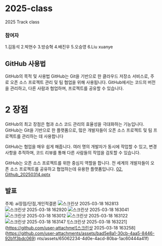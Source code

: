 # 2025-class
2025 Track class

### 참여자

1.김동석
2.박현수
3.방승혁
4.배진우
5.오승영
6.Liu xuanye


## GitHub 사용법
GitHub의 목적 및 사용법
GitHub는 Git을 기반으로 한 클라우드 저장소 서비스로, 주로 오픈 소스 프로젝트 관리 및 팀 협업을 위해 사용됩니다. GitHub에서는 코드의 버전을 관리하고, 다른 사람과 협업하며, 프로젝트를 공유할 수 있습니다.

# 2 장점
GitHub의 최고 장점은 협과 소스 코드 관리의 효율성을 극대화하는 기능입니다. GitHub는 Git을 기반으로 한 플랫폼으로, 많은 개발자들이 오픈 소스 프로젝트 및 팀 프로젝트를 관리하는 데 사용합니다

GitHub는 협업을 매우 쉽게 해줍니다. 여러 명의 개발자가 동시에 작업할 수 있고, 변경 사항을 추적하며, 코드 리뷰를 통해 다른 사람들의 작업을 검토할 수 있습니다.

GitHub는 오픈 소스 프로젝트를 위한 중심지 역할을 합니다. 전 세계의 개발자들이 오픈 소스 프로젝트를 공유하고 협업하는데 유용한 플랫폼입니다.
[02. Github_20250314.pptx](https://github.com/user-attachments/files/19309113/02.Github_20250314.pptx)


## 발표
주제: ai장점/단점,개인적결론
![스크린샷 2025-03-18 162813](https://github.com/user-attachments/assets/a0c7f762-7e6e-4581-95d8-330cc99cb3ff)
![스크린샷 2025-03-18 162920](https://github.com/user-attachments/assets/1148d4c2-7551-4eca-aee3-138146fad743)
![스크린샷 2025-03-18 163041](https://github.com/user-attachments/assets/6fd96b74-c627-4cb0-801d-b707c64cca62)
![스크린샷 2025-03-18 163012](https://github.com/user-attachments/assets/17b3226c-08c4-438d-a002-7add1897b817)
![스크린샷 2025-03-18 163122](https://github.com/user-attachments/assets/958ffa0e-58c9-4332-b748-3d68da911bbc)
![스크린샷 2025-03-18 163147](https://github.com/user-attachments/assets/023d4f33-0740-48e9-85a0-99e666404f2b)
![스크린샷 2025-03-18 163221](https://github.com/user-attachme![스크린샷 2025-03-18 163258](https://github.com/user-attachments/assets/bad5e8a1-30cb-4aa5-8446-92b1f3bdc069)
nts/assets/65062234-4d0e-4acd-80ba-1ac60444a41f)
